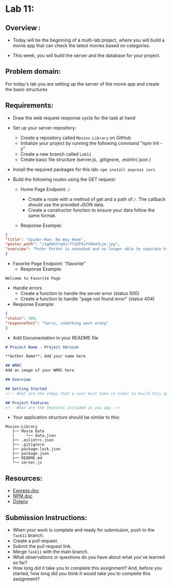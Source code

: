 # Lab 11:

## Overview :
- Today will be the beginning of a multi-lab project, where you will build a movie app that can check the latest movies based on categories. 

- This week, you will build the server and the database for your project.

## Problem domain:
For today's lab you are setting up the server of the movie app and create the basic structures 

## Requirements:
- Draw the web request response cycle for the task at hand
- Set up your server repository: 
  - Create a repository called `Movies-Library` on GitHub
  - Initialize your project by running the following command "npm init -y"
  - Create a new branch called `Lab11`
  - Create basic file structure (server.js, .gitignore, .eslintrc.json )

- Install the required packages for this lab: `npm install express cors`
- Build the following routes using the GET request:
  - Home Page Endpoint: `/`
    - Create a route with a method of get and a path of `/`. The callback should use the provided JSON data. 
    - Create a constructor function to ensure your data follow the same format.
  
   - Response Example: 
```json
{
"title": "Spider-Man: No Way Home",
"poster_path": "/1g0dhYtq4irTY1GPXvft6k4YLjm.jpg",
"overview": "Peter Parker is unmasked and no longer able to separate his normal life from the high-stakes of being a super-hero. When he asks for help from Doctor Strange the stakes become even more dangerous, forcing him to discover what it truly means to be Spider-Man."
}
```
 - Favorite Page Endpoint: “/favorite”
     - Response Example: 
```
Welcome to Favorite Page
```

- Handle errors
  - Create a function to handle the server error (status 500)
  - Create a function to handle "page not found error"  (status 404)
 - Response Example: 
```json
{
"status": 500,
"responseText": "Sorry, something went wrong"
}
```
- Add Documentation in your README file
```markdown
# Project Name - Project Version

**Author Name**: Add your name here

## WRRC
Add an image of your WRRC here

## Overview

## Getting Started
<!-- What are the steps that a user must take in order to build this app on their own machine and get it running? -->

## Project Features
<!-- What are the features included in you app -->
```


- Your application structure should be similar to this:
```
Movies-Library
   ├── Movie Data
   |     └── data.json
   ├── .eslintrc.json
   ├── .gitignore
   ├── package-lock.json
   ├── package.json
   ├── README.md
   └── server.js
```

## Resources:
* [Express doc](http://expressjs.com/en/4x/api.html)
* [NPM doc](https://docs.npmjs.com/)
* [Dotenv](https://www.npmjs.com/package/dotenv)


## Submission Instructions:
- When your work is complete and ready for submission, push to the `Task11` branch.
- Create a pull request.
- Submit the pull request link.
- Merge `Task11` with the main branch.
- What observations or questions do you have about what you’ve learned so far?
- How long did it take you to complete this assignment? And, before you started, how long did you think it would take you to complete this assignment?